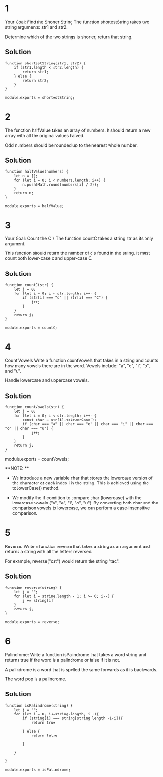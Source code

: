 # 1

 Your Goal: Find the Shorter String
The function shortestString takes two string arguments: str1 and str2.

Determine which of the two strings is shorter, return that string.

## Solution 

```
function shortestString(str1, str2) {
    if (str1.length < str2.length) {
        return str1;
    } else {
        return str2;
    }
}

module.exports = shortestString;
```

# 2

The function halfValue takes an array of numbers. It should return a new array with all the original values halved.

Odd numbers should be rounded up to the nearest whole number.

## Solution 

```
function halfValue(numbers) {
    let n = [];
    for (let i = 0; i < numbers.length; i++) {
        n.push(Math.round(numbers[i] / 2));
    }
    return n;
}

module.exports = halfValue;

```

# 3

Your Goal: Count the C's
The function countC takes a string str as its only argument.

This function should return the number of c's found in the string. It must count both lower-case c and upper-case C.

## Solution 

```
function countC(str) {
    let j = 0;
    for (let i = 0; i < str.length; i++) {
        if (str[i] === "c" || str[i] === "C") {
            j++;
        }
    }
    return j;
}

module.exports = countC;

```

# 4

Count Vowels
Write a function countVowels that takes in a string and counts how many vowels there are in the word. Vowels include: "a", "e", "i", "o", and "u".

Handle lowercase and uppercase vowels.

## Solution 

```
function countVowels(str) {
    let j = 0;
    for (let i = 0; i < str.length; i++) {
        const char = str[i].toLowerCase();
        if (char === "a" || char === "e" || char === "i" || char === "o" || char === "u") {
            j++;
        }
    }
    return j;
}
```

module.exports = countVowels;

**NOTE: **

- We introduce a new variable char that stores the lowercase version of the character at each index i in the string. This is achieved using the toLowerCase() method.

- We modify the if condition to compare char (lowercase) with the lowercase vowels ("a", "e", "i", "o", "u"). By converting both char and the comparison vowels to lowercase, we can perform a case-insensitive comparison.


# 5

Reverse: 
Write a function reverse that takes a string as an argument and returns a string with all the letters reversed.

For example, reverse("cat") would return the string "tac".

## Solution

```
function reverse(string) {
    let j = "";
    for (let i = string.length - 1; i >= 0; i--) {
        j += string[i];
    }
    return j;
}

module.exports = reverse;

```
# 6

Palindrome: 
Write a function isPalindrome that takes a word string and returns true if the word is a palindrome or false if it is not.

A palindrome is a word that is spelled the same forwards as it is backwards.

 The word pop is a palindrome.

## Solution

```
function isPalindrome(string) {
    let j = "";
    for (let i = 0; i<=string.length; i++){
        if (string[i] === string[string.length -1-i]){
            return true

        } else {
            return false

        }
        
    }

}

module.exports = isPalindrome;
```
